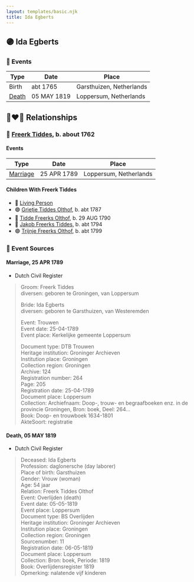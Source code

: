 ```yaml
---
layout: templates/basic.njk
title: Ida Egberts
---
```

## 🟣 Ida Egberts

### 📆 Events

Type | Date | Place
------ | ------ | ------
Birth | abt 1765 | Garsthuizen, Netherlands
[Death](#event-b403d326-3c93-4512-89e8-ec9789d7097f) | 05 MAY 1819 | Loppersum, Netherlands

## 👩‍❤️‍👨 Relationships

### 🔵 [Freerk Tiddes](/people/2/21111317), b. about 1762

#### Events

Type | Date | Place
------ | ------ | ------
[Marriage](#event-a1e81db9-823a-40b8-9251-ad1beeb84ecd) | 25 APR 1789 | Loppersum, Netherlands
#### Children With Freerk Tiddes
* 🔵 [Living Person](/people/5/57899032)
* 🟣 [Grietje Tiddes Olthof](/people/5/57641632), b. abt 1787
* 🔵 [Tidde Freerks Olthof](/people/7/7481187), b. 29 AUG 1790
* 🔵 [Jakob Freerks Tiddes](/people/1/17712576), b. abt 1794
* 🟣 [Trijnje Freerks Olthof](/people/5/5004158), b. abt 1799
### 📰 Event Sources

#### <a id="event-a1e81db9-823a-40b8-9251-ad1beeb84ecd"></a> Marriage, 25 APR 1789
* Dutch Civil Register
>   
  > Groom: Freerk Tiddes  
  > diversen: geboren te Groningen, van Loppersum  
  >   
  > Bride: Ida Egberts  
  > diversen: geboren te Garsthuizen, van Westeremden  
  >   
  > Event: Trouwen  
  > Event date: 25-04-1789  
  > Event place: Kerkelijke gemeente Loppersum  
  >   
  > Document type: DTB Trouwen  
  > Heritage institution: Groninger Archieven  
  > Institution place: Groningen  
  > Collection region: Groningen  
  > Archive: 124  
  > Registration number: 264  
  > Page: 205  
  > Registration date: 25-04-1789  
  > Document place: Loppersum  
  > Collection: Archiefnaam: Doop-, trouw- en begraafboeken enz. in de provincie Groningen, Bron: boek, Deel: 264...  
  > Book: Doop- en trouwboek 1634-1801  
  > AkteSoort: registratie  
  >

#### <a id="event-b403d326-3c93-4512-89e8-ec9789d7097f"></a> Death, 05 MAY 1819
* Dutch Civil Register
>   
  > Deceased: Ida Egberts  
  > Profession: daglonersche (day laborer)  
  > Place of birth: Garsthuizen  
  > Gender: Vrouw (woman)  
  > Age: 54 jaar  
  > Relation: Freerk Tiddes Olthof  
  > Event: Overlijden (death)  
  > Event date: 05-05-1819  
  > Event place: Loppersum  
  > Document type: BS Overlijden  
  > Heritage institution: Groninger Archieven  
  > Institution place: Groningen  
  > Collection region: Groningen  
  > Sourcenumber: 11  
  > Registration date: 06-05-1819  
  > Document place: Loppersum  
  > Collection: Bron: boek, Periode: 1819  
  > Book: Overlijdensregister 1819  
  > Opmerking: nalatende vijf kinderen